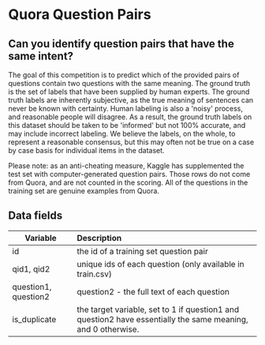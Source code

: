 # Quora Question Pairs
## Can you identify question pairs that have the same intent?

The goal of this competition is to predict which of the provided pairs of questions contain two questions with the same meaning. The ground truth is the set of labels that have been supplied by human experts. The ground truth labels are inherently subjective, as the true meaning of sentences can never be known with certainty. Human labeling is also a 'noisy' process, and reasonable people will disagree. As a result, the ground truth labels on this dataset should be taken to be 'informed' but not 100% accurate, and may include incorrect labeling. We believe the labels, on the whole, to represent a reasonable consensus, but this may often not be true on a case by case basis for individual items in the dataset.

Please note: as an anti-cheating measure, Kaggle has supplemented the test set with computer-generated question pairs. Those rows do not come from Quora, and are not counted in the scoring. All of the questions in the training set are genuine examples from Quora.

## Data fields

| Variable             | Description           |
| -------------------- |:-------------|
| id                   | the id of a training set question pair |
| qid1, qid2           | unique ids of each question (only available in train.csv) |
| question1, question2 | question2 - the full text of each question |
| is_duplicate         | the target variable, set to 1 if question1 and question2 have essentially the same meaning, and 0 otherwise. |
